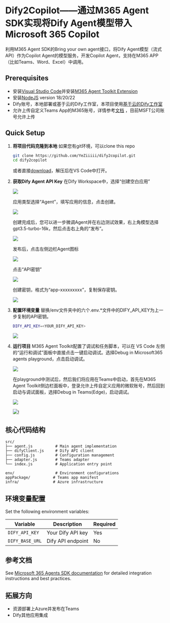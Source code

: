 # Dify2Copilot——通过M365 Agent SDK实现将Dify Agent模型带入Microsoft 365 Copilot

利用M365 Agent SDK的Bring your own agent接口，将Dify Agent模型（流式API）作为Copilot Agent的模型服务，开发Copilot Agent，支持在M365 APP（比如Teams、Word、Excel）中调用。

## Prerequisites

- 安装[Visual Studio Code](https://code.visualstudio.com/Download)并安装[M365 Agent Toolkit Extension](https://learn.microsoft.com/en-us/microsoftteams/platform/toolkit/install-agents-toolkit?tabs=vscode)
- 安装[NodeJS](https://nodejs.org/) version 18/20/22
- Dify账号，本地部署或基于云的Dify工作室，本项目使用[基于云的Dify工作室](https://cloud.dify.ai/apps)
- 允许上传自定义Teams App的M365账号，详情参考[文档](https://learn.microsoft.com/en-us/microsoftteams/platform/toolkit/tools-prerequisites#verify-custom-app-upload-permission) ，目前MSFT公司账号允许上传

## Quick Setup


1. **将项目代码克隆到本地**
   如果您有git环境，可以clone this repo
   ```bash
   git clone https://github.com/YeZiiiii/dify2copilot.git
   cd dify2copilot
   ```
    或者直接[download](https://github.com/YeZiiiii/dify2copilot/archive/refs/heads/main.zip)，解压后在VS Code中打开。

2. **获取Dify Agent API Key**
   在Dify Workspace中，选择“创建空白应用”

   ![](img/1.png)

   应用类型选择“Agent”，填写应用的信息，点击创建。

   ![](img/2.png)

   创建完成后，您可以进一步微调Agent并在右边测试效果，右上角模型选择gpt3.5-turbo-16k，然后点击右上角的“发布”。

   ![](img/3.png)


   发布后，点击左侧边栏Agent图标

   ![](img/4.png)

   点击“API密钥”

   ![](img/5.png)

   创建密钥，格式为“app-xxxxxxxxx”，复制保存密钥。

   ![](img/6.png)

3. **配置环境变量**
   替换/env文件夹中的六个.env.*文件中的DIFY_API_KEY为上一步复制的API密钥。
   ```bash
   DIFY_API_KEY=<YOUR_DIFY_API_KEY>
   ```
   ![](img/7.png)

4. **运行项目**
   M365 Agent Toolkit配置了调试和任务脚本，可以在 VS Code 左侧的“运行和调试”面板中直接点击一键启动调试。选择Debug in Microsoft365 agents playground，点击启动调试。

   ![](img/8.png)

   在playground中测试后，然后我们将应用在Teams中启动，首先在M365 Agent Toolkit侧边栏面板中，登录允许上传自定义应用的微软账号，然后回到启动与调试面板，选择Debug in Teams(Edge)，启动调试。

   ![](img/9.png)

   ![](img/10.png)!

## 核心代码结构

```
src/
├── agent.js          # Main agent implementation
├── difyClient.js     # Dify API client
├── config.js         # Configuration management
├── adapter.js        # Teams adapter
└── index.js          # Application entry point

env/                  # Environment configurations
appPackage/          # Teams app manifest
infra/               # Azure infrastructure
```

## 环境变量配置
Set the following environment variables:

| Variable | Description | Required |
|----------|-------------|----------|
| `DIFY_API_KEY` | Your Dify API key | Yes |
| `DIFY_BASE_URL` | Dify API endpoint | No |

## 参考文档

See [Microsoft 365 Agents SDK documentation](https://learn.microsoft.com/en-us/microsoft-365/agents-sdk/) for detailed integration instructions and best practices.

## 拓展方向

- 资源部署上Azure并发布在Teams
- Dify其他应用集成


